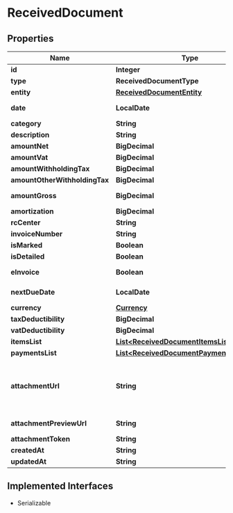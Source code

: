

# ReceivedDocument


## Properties

| Name | Type | Description | Notes |
|------------ | ------------- | ------------- | -------------|
|**id** | **Integer** | Unique identifier of the document. |  [optional] |
|**type** | **ReceivedDocumentType** |  |  [optional] |
|**entity** | [**ReceivedDocumentEntity**](ReceivedDocumentEntity.md) |  |  [optional] |
|**date** | **LocalDate** | Date of the document [If not specified, today date is used]. |  [optional] |
|**category** | **String** | Document category. |  [optional] |
|**description** | **String** | Document description. |  [optional] |
|**amountNet** | **BigDecimal** | Total net amount. |  [optional] |
|**amountVat** | **BigDecimal** | Total vat amount. |  [optional] |
|**amountWithholdingTax** | **BigDecimal** | Withholding tax amount. |  [optional] |
|**amountOtherWithholdingTax** | **BigDecimal** | Other withholding tax amount. |  [optional] |
|**amountGross** | **BigDecimal** | [Read Only] Total gross amount. |  [optional] [readonly] |
|**amortization** | **BigDecimal** | Amortization value |  [optional] |
|**rcCenter** | **String** | Revenue center. |  [optional] |
|**invoiceNumber** | **String** | Invoice number |  [optional] |
|**isMarked** | **Boolean** |  |  [optional] |
|**isDetailed** | **Boolean** |  |  [optional] |
|**eInvoice** | **Boolean** | [Read Only] Indicates if this is an e-invoice. |  [optional] |
|**nextDueDate** | **LocalDate** | [Read Only] Next due date. |  [optional] [readonly] |
|**currency** | [**Currency**](Currency.md) |  |  [optional] |
|**taxDeductibility** | **BigDecimal** | Tax deducibility percentage. |  [optional] |
|**vatDeductibility** | **BigDecimal** | Vat deducibility percentage. |  [optional] |
|**itemsList** | [**List&lt;ReceivedDocumentItemsListItem&gt;**](ReceivedDocumentItemsListItem.md) |  |  [optional] |
|**paymentsList** | [**List&lt;ReceivedDocumentPaymentsListItem&gt;**](ReceivedDocumentPaymentsListItem.md) |  |  [optional] |
|**attachmentUrl** | **String** | [Temporary] [Read Only]  Public url of the attached file. Authomatically set if a valid attachment token is passed via POST /received_documents or PUT /received_documents/{documentId}. |  [optional] [readonly] |
|**attachmentPreviewUrl** | **String** | [Temporary] [Read Only]  Attachment preview url. |  [optional] [readonly] |
|**attachmentToken** | **String** | Uploaded attachement token. |  [optional] |
|**createdAt** | **String** |  |  [optional] |
|**updatedAt** | **String** |  |  [optional] |


## Implemented Interfaces

* Serializable


